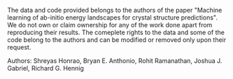 The data and code provided belongs to the authors of the paper "Machine learning of ab-initio energy landscapes for crystal structure predictions". We do not own or claim ownership for any of the work done apart from reproducing their results. The comeplete rights to the data and some of the code belong to the authors and can be modified or removed only upon their request. 

Authors: Shreyas Honrao, Bryan E. Anthonio, Rohit Ramanathan, Joshua J. Gabriel, Richard G. Hennig